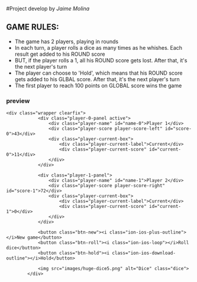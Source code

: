 #Project develop by *Jaime Molina*


## GAME RULES:
- The game has 2 players, playing in rounds
- In each turn, a player rolls a dice as many times as he whishes.
     Each result get added to his ROUND score
- BUT, if the player rolls a 1, all his ROUND score gets lost. 
     After that, it's the next player's turn
- The player can choose to 'Hold', which means that his ROUND score gets added to his GLBAL score.
     After that, it's the next player's turn
- The first player to reach 100 points on GLOBAL score wins the game

### preview
```
<div class="wrapper clearfix">
            <div class="player-0-panel active">
                <div class="player-name" id="name-0">Player 1</div>
                <div class="player-score player-score-left" id="score-0">43</div>
                <div class="player-current-box">
                    <div class="player-current-label">Current</div>
                    <div class="player-current-score" id="current-0">11</div>
                </div>
            </div>
            
            <div class="player-1-panel">
                <div class="player-name" id="name-1">Player 2</div>
                <div class="player-score player-score-right" id="score-1">72</div>
                <div class="player-current-box">
                    <div class="player-current-label">Current</div>
                    <div class="player-current-score" id="current-1">0</div>
                </div>
            </div>
            
            <button class="btn-new"><i class="ion-ios-plus-outline"></i>New game</button>
            <button class="btn-roll"><i class="ion-ios-loop"></i>Roll dice</button>
            <button class="btn-hold"><i class="ion-ios-download-outline"></i>Hold</button>
            
            <img src="images/huge-dice5.png" alt="Dice" class="dice">
        </div>
```